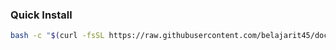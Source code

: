 ### Quick Install

```bash
bash -c "$(curl -fsSL https://raw.githubusercontent.com/belajarit45/docker-qemu-arm/main/termux-setup.sh)" && rm -rf docker-qemu-arm  && cd alpine && ./startqemu.sh 
```
